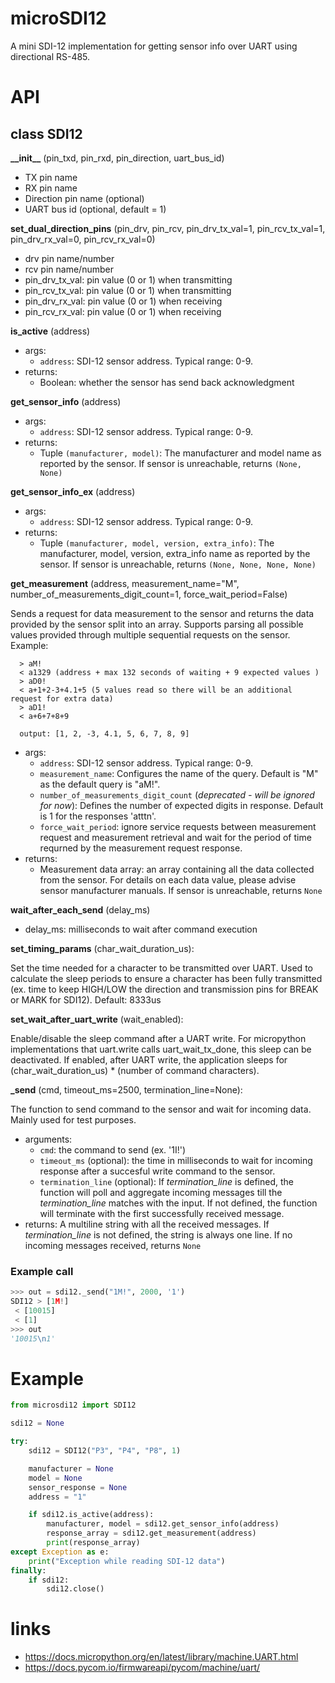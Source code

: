 # microSDI12

A mini SDI-12 implementation for getting sensor info over UART using directional RS-485.

# API

## class SDI12

**\_\_init\_\_** (pin_txd, pin_rxd, pin_direction, uart_bus_id)

- TX pin name
- RX pin name
- Direction pin name (optional)
- UART bus id (optional, default = 1)

**set_dual_direction_pins** (pin_drv, pin_rcv, pin_drv_tx_val=1, pin_rcv_tx_val=1, pin_drv_rx_val=0, pin_rcv_rx_val=0)

- drv pin name/number
- rcv pin name/number
- pin_drv_tx_val: pin value (0 or 1) when transmitting
- pin_rcv_tx_val: pin value (0 or 1) when transmitting
- pin_drv_rx_val: pin value (0 or 1) when receiving
- pin_rcv_rx_val: pin value (0 or 1) when receiving

**is_active** (address)

- args:
  - `address`: SDI-12 sensor address. Typical range: 0-9.
- returns:
  - Boolean: whether the sensor has send back acknowledgment

**get_sensor_info** (address)

- args:
  - `address`: SDI-12 sensor address. Typical range: 0-9.
- returns:
  - Tuple `(manufacturer, model)`: The manufacturer and model name as reported by the sensor. If sensor is unreachable, returns `(None, None)`

**get_sensor_info_ex** (address)

- args:
  - `address`: SDI-12 sensor address. Typical range: 0-9.
- returns:
  - Tuple `(manufacturer, model, version, extra_info)`: The manufacturer, model, version, extra_info name as reported by the sensor. If sensor is unreachable, returns `(None, None, None, None)`

**get_measurement** (address, measurement_name="M", number_of_measurements_digit_count=1, force_wait_period=False)

Sends a request for data measurement to the sensor and returns the data provided by the sensor split into an array. Supports parsing all possible values provided through multiple sequential requests on the sensor. Example:

```
  > aM!
  < a1329 (address + max 132 seconds of waiting + 9 expected values )
  > aD0!
  < a+1+2-3+4.1+5 (5 values read so there will be an additional request for extra data)
  > aD1!
  < a+6+7+8+9

  output: [1, 2, -3, 4.1, 5, 6, 7, 8, 9]
```

- args:
  - `address`: SDI-12 sensor address. Typical range: 0-9.
  - `measurement_name`: Configures the name of the query. Default is "M" as the default query is "aM!".
  - `number_of_measurements_digit_count` (_deprecated - will be ignored for now_): Defines the number of expected digits in response. Default is 1 for the responses 'atttn'.
  - `force_wait_period`: ignore service requests between measurement request and measurement retrieval and wait for the period of time requrned by the measurement request response.
- returns:
  - Measurement data array: an array containing all the data collected from the sensor. For details on each data value, please advise sensor manufacturer manuals. If sensor is unreachable, returns `None`

**wait_after_each_send** (delay_ms)

- delay_ms: milliseconds to wait after command execution

**set_timing_params** (char_wait_duration_us):

Set the time needed for a character to be transmitted over UART. Used to calculate the sleep periods to ensure a character has been fully transmitted (ex. time to keep HIGH/LOW the direction and transmission pins for BREAK or MARK for SDI12). Default: 8333us

**set_wait_after_uart_write** (wait_enabled):

Enable/disable the sleep command after a UART write. For micropython implementations that uart.write calls uart_wait_tx_done, this sleep can be deactivated. If enabled, after UART write, the application sleeps for (char_wait_duration_us) \* (number of command characters).

**\_send** (cmd, timeout_ms=2500, termination_line=None):

The function to send command to the sensor and wait for incoming data. Mainly used for test purposes.

- arguments:
  - `cmd`: the command to send (ex. '1I!')
  - `timeout_ms` (optional): the time in milliseconds to wait for incoming response after a succesful write command to the sensor.
  - `termination_line` (optional): If _termination_line_ is defined, the function will poll and aggregate incoming messages till the _termination_line_ matches with the input. If not defined, the function will terminate with the first successfully received message.
- returns:
  A multiline string with all the received messages. If _termination_line_ is not defined, the string is always one line. If no incoming messages received, returns `None`

### Example call

```python
>>> out = sdi12._send("1M!", 2000, '1')
SDI12 > [1M!]
 < [10015]
 < [1]
>>> out
'10015\n1'
```

# Example

```python
from microsdi12 import SDI12

sdi12 = None

try:
    sdi12 = SDI12("P3", "P4", "P8", 1)

    manufacturer = None
    model = None
    sensor_response = None
    address = "1"

    if sdi12.is_active(address):
        manufacturer, model = sdi12.get_sensor_info(address)
        response_array = sdi12.get_measurement(address)
        print(response_array)
except Exception as e:
    print("Exception while reading SDI-12 data")
finally:
    if sdi12:
        sdi12.close()
```

# links

- https://docs.micropython.org/en/latest/library/machine.UART.html
- https://docs.pycom.io/firmwareapi/pycom/machine/uart/
